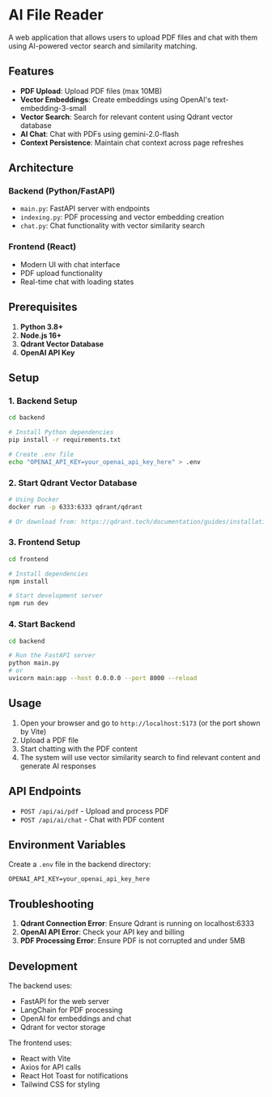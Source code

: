 # AI File Reader

A web application that allows users to upload PDF files and chat with them using AI-powered vector search and similarity matching.

## Features

- **PDF Upload**: Upload PDF files (max 10MB)
- **Vector Embeddings**: Create embeddings using OpenAI's text-embedding-3-small
- **Vector Search**: Search for relevant content using Qdrant vector database
- **AI Chat**: Chat with PDFs using gemini-2.0-flash
- **Context Persistence**: Maintain chat context across page refreshes

## Architecture

### Backend (Python/FastAPI)
- `main.py`: FastAPI server with endpoints
- `indexing.py`: PDF processing and vector embedding creation
- `chat.py`: Chat functionality with vector similarity search

### Frontend (React)
- Modern UI with chat interface
- PDF upload functionality
- Real-time chat with loading states

## Prerequisites

1. **Python 3.8+**
2. **Node.js 16+**
3. **Qdrant Vector Database**
4. **OpenAI API Key**

## Setup

### 1. Backend Setup

```bash
cd backend

# Install Python dependencies
pip install -r requirements.txt

# Create .env file
echo "OPENAI_API_KEY=your_openai_api_key_here" > .env
```

### 2. Start Qdrant Vector Database

```bash
# Using Docker
docker run -p 6333:6333 qdrant/qdrant

# Or download from: https://qdrant.tech/documentation/guides/installation/
```

### 3. Frontend Setup

```bash
cd frontend

# Install dependencies
npm install

# Start development server
npm run dev
```

### 4. Start Backend

```bash
cd backend

# Run the FastAPI server
python main.py
# or
uvicorn main:app --host 0.0.0.0 --port 8000 --reload
```

## Usage

1. Open your browser and go to `http://localhost:5173` (or the port shown by Vite)
2. Upload a PDF file
3. Start chatting with the PDF content
4. The system will use vector similarity search to find relevant content and generate AI responses

## API Endpoints

- `POST /api/ai/pdf` - Upload and process PDF
- `POST /api/ai/chat` - Chat with PDF content

## Environment Variables

Create a `.env` file in the backend directory:

```env
OPENAI_API_KEY=your_openai_api_key_here
```

## Troubleshooting

1. **Qdrant Connection Error**: Ensure Qdrant is running on localhost:6333
2. **OpenAI API Error**: Check your API key and billing
3. **PDF Processing Error**: Ensure PDF is not corrupted and under 5MB

## Development

The backend uses:
- FastAPI for the web server
- LangChain for PDF processing
- OpenAI for embeddings and chat
- Qdrant for vector storage

The frontend uses:
- React with Vite
- Axios for API calls
- React Hot Toast for notifications
- Tailwind CSS for styling 
